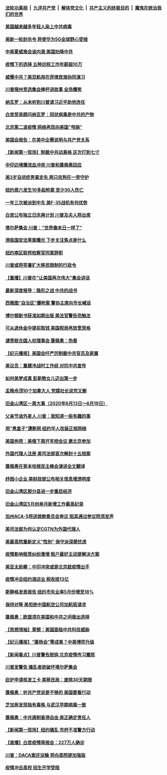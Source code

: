 ####  [法轮功真相](../../../../basic/blob/master/README.md?t=06221002) &nbsp;|&nbsp; [九评共产党](../../../../9ping.md/blob/master/README.md?t=06221002) &nbsp;|&nbsp; [解体党文化](../../../../jtdwh.md/blob/master/README.md?t=06221002)  &nbsp;|&nbsp; [共产主义的终极目的](../../../../gczydzjmd.md/blob/master/README.md?t=06221002) &nbsp;|&nbsp; [魔鬼在统治我们的世界](../../../../mgztzwmdsj.md/blob/master/README.md?t=06221002) 

#### [美国越来越多年轻人染上中共病毒](../pages/nsc412/n12202590.md?t=06221002) 

#### [美新一轮封杀令 将使华为5G全球野心受挫](../pages/nsc412/n12202488.md?t=06221002) 

#### [中美夏威夷会谈内涵 美国劝降中共](../pages/nsc412/n12202579.md?t=06221002) 

#### [疫情下的选择 五种远程工作年薪超10万](../pages/nsc412/n12190408.md?t=06221002) 

#### [威慑中共？美双航母在菲律宾海协同演习](../pages/nsc412/n12202399.md?t=06221002) 

#### [川普俄州竞选集会摔杯讲故事 全场爆笑](../pages/nsc412/n12202398.md?t=06221002) 

#### [纳瓦罗：从未听到川普请习近平助他连任](../pages/nsc412/n12202251.md?t=06221002) 

#### [白宫贸易顾问纳瓦罗：冠状病毒是中共的产物](../pages/nsc412/n12202027.md?t=06221002) 

#### [北京第二波疫情 网络再现向美国“甩锅”](../pages/nsc412/n12201996.md?t=06221002) 

#### [美国会报告：在美中企需说明与共产党关系](../pages/nsc412/n12199133.md?t=06221002) 

#### [【新闻第一现场】制裁中共动真格 这次打到七寸](../pages/nsc412/n12201730.md?t=06221002) 

#### [中印边境爆流血冲突 川普和蓬佩奥回应](../pages/nsc412/n12201068.md?t=06221002) 

#### [美3岁自闭症男童走失 两只忠狗在一旁守护](../pages/nsc412/n12201540.md?t=06221002) 

#### [纽约周六发生10多起枪案 至少30人伤亡](../pages/nsc412/n12201569.md?t=06221002) 

#### [一年三次被派到中东 美F-35战机有何优势](../pages/nsc412/n12193910.md?t=06221002) 

#### [白宫公布独立日庆典计划 川普及夫人将出席](../pages/nsc412/n12201111.md?t=06221002) 

#### [塔尔萨集会 川普：“世界像末日一样了”](../pages/nsc412/n12200981.md?t=06221002) 

#### [港版国安法草案曝光 下步关注焦点是什么](../pages/nsc412/n12200876.md?t=06221002) 

#### [纽约南区联邦检察官同意辞职](../pages/nsc412/n12200996.md?t=06221002) 

#### [川普或将签署扩大移民限制的行政令](../pages/nsc412/n12201017.md?t=06221002) 

#### [【重播】川普在“让美国再次伟大”集会讲话](../pages/nsc412/n12199351.md?t=06221002) 

#### [最新深度报导：隐形之战 中共的战书](../pages/nsc412/n12200980.md?t=06221002) 

#### [西雅图“自治区”爆枪案 警协主席向市长喊话](../pages/nsc412/n12200903.md?t=06221002) 

#### [博尔顿新书获准如期出版 美法官警告恐触法](../pages/nsc412/n12200486.md?t=06221002) 

#### [可从退休金中提前取钱  美国税局再放宽资格](../pages/nsc412/n12200725.md?t=06221002) 

#### [谴责联合国人权理事会 蓬佩奥：伪善](../pages/nsc412/n12200748.md?t=06221002) 

#### [【纪元播报】美国会吁严厉制裁中共官员及家属](../pages/nsc412/n12201402.md?t=06221002) 

#### [美议员：重建冷战时工作组 对抗中共宣传](../pages/nsc412/n12200449.md?t=06221002) 

#### [如何美梦成真 彭斯教女儿迈出第一步](../pages/nsc412/n12200401.md?t=06221002) 

#### [孟晚舟顶10个加拿大人 党媒社长说完又删](../pages/nsc412/n12200398.md?t=06221002) 

#### [旧金山湾区一周大事（2020年6月13日〜6月19日）](../pages/nsc412/n12200439.md?t=06221002) 

#### [父亲节谈外星人 川普：我知道一些有趣的事](../pages/nsc412/n12200212.md?t=06221002) 

#### [用“黑盒子”遭断网   纽约华人改装正规网络](../pages/nsc412/n12199538.md?t=06221002) 

#### [美国务院：美俄下周开军控会议 邀北京参加](../pages/nsc412/n12200097.md?t=06221002) 

#### [外国代理人注册 美司法部首次解封十五档案](../pages/nsc412/n12199547.md?t=06221002) 

#### [蓬佩奥在哥本哈根民主峰会演讲全文翻译](../pages/nsc412/n12199290.md?t=06221002) 

#### [纾困小企业 美财政部公布相关信息增透明度](../pages/nsc412/n12199644.md?t=06221002) 

#### [旧金山湾区部分县进一步重启经济](../pages/nsc412/n12199750.md?t=06221002) 

#### [旧金山湾区5月创单月新增工作最高纪录](../pages/nsc412/n12199698.md?t=06221002) 

#### [加州ACA-5将送拨款委员会审议 阻其通过参议院须发声](../pages/nsc412/n12199686.md?t=06221002) 

#### [美司法部为何认定CGTN为外国代理人](../pages/nsc412/n12199531.md?t=06221002) 

#### [美最高院重新定义“性别” 保守派深感忧虑](../pages/nsc412/n12199501.md?t=06221002) 

#### [疫情影响租赁纠纷激增  租户最好主动提解决方案](../pages/nsc412/n12199526.md?t=06221002) 

#### [美亚太助卿：中印冲突或是北京趁疫情出手](../pages/nsc412/n12198861.md?t=06221002) 

#### [疫情冲击纽约酒店业 税收损13亿](../pages/nsc412/n12199565.md?t=06221002) 

#### [斯静格发表报告   纽约市失业率5月份增至18%](../pages/nsc412/n12199556.md?t=06221002) 

#### [保持对等 美拒绝中国航空公司加航班请求](../pages/nsc412/n12199377.md?t=06221002) 

#### [蓬佩奥：欧盟须在美国和中共之间做出选择](../pages/nsc412/n12199184.md?t=06221002) 

#### [【思想领袖】莱顿：美国面临中共科技威胁](../pages/nsc412/n12033930.md?t=06221002) 

#### [【纪元播报】“蓬杨会”零成果？中美博弈升级](../pages/nsc412/n12199275.md?t=06221002) 

#### [【新闻看点】川普警告脱钩 北京疫情传习震怒](../pages/nsc412/n12198957.md?t=06221002) 

#### [川普发警告 骚乱者欲破坏塔尔萨集会](../pages/nsc412/n12199233.md?t=06221002) 

#### [庇护申请核发工卡 美移民局：废除30天期限](../pages/nsc412/n12199178.md?t=06221002) 

#### [蓬佩奥：听共产党说是不够的 美国要看行动](../pages/nsc412/n12198968.md?t=06221002) 

#### [芝加哥发现独有毒株 与武汉早期病毒一致](../pages/nsc412/n12199036.md?t=06221002) 

#### [蓬佩奥：中共遏制香港自由 美正确定责任人](../pages/nsc412/n12198814.md?t=06221002) 

#### [【新闻第一现场】纽约骚乱 市府不准警方行动](../pages/nsc412/n12198905.md?t=06221002) 

#### [【直播】白宫疫情简报会：227万人确诊](../pages/nsc412/n12198669.md?t=06221002) 

#### [川普：DACA案还没输 将向高院提加强版](../pages/nsc412/n12198635.md?t=06221002) 

#### [疫情冲击高校 招生开学受阻](../pages/nsc412/n12198698.md?t=06221002) 

